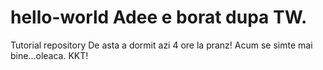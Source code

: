 # hello-world Adee e borat dupa TW.
Tutorial repository
 De asta a dormit azi 4 ore la pranz! Acum se simte mai bine...oleaca.
KKT!
